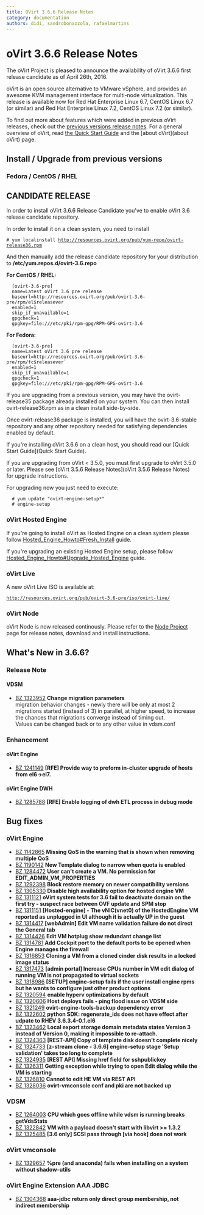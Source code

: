 ```yaml
---
title: OVirt 3.6.6 Release Notes
category: documentation
authors: didi, sandrobonazzola, rafaelmartins
---
```


# oVirt 3.6.6 Release Notes

The oVirt Project is pleased to announce the availability of oVirt 3.6.6 first release candidate as of April 26th, 2016.

oVirt is an open source alternative to VMware vSphere, and provides an awesome KVM management interface for multi-node virtualization. This release is available now for Red Hat Enterprise Linux 6.7, CentOS Linux 6.7 (or similar) and Red Hat Enterprise Linux 7.2, CentOS Linux 7.2 (or similar).

To find out more about features which were added in previous oVirt releases,
check out the [previous versions release notes](http://www.ovirt.org/develop/release-management/releases/).
For a general overview of oVirt, read [the Quick Start Guide](Quick_Start_Guide)
and the [about oVirt](about oVirt) page.

## Install / Upgrade from previous versions

### Fedora / CentOS / RHEL

## CANDIDATE RELEASE

In order to install oVirt 3.6.6 Release Candidate you've to enable oVirt 3.6 release candidate repository.

In order to install it on a clean system, you need to install

`# yum localinstall `[`http://resources.ovirt.org/pub/yum-repo/ovirt-release36.rpm`](http://resources.ovirt.org/pub/yum-repo/ovirt-release36.rpm)

And then manually add the release candidate repository for your distribution to **/etc/yum.repos.d/ovirt-3.6.repo**

**For CentOS / RHEL:**

      [ovirt-3.6-pre]
      name=Latest oVirt 3.6 pre release
      baseurl=http://resources.ovirt.org/pub/ovirt-3.6-pre/rpm/el$releasever
      enabled=1
      skip_if_unavailable=1
      gpgcheck=1
      gpgkey=file:///etc/pki/rpm-gpg/RPM-GPG-ovirt-3.6

**For Fedora:**

      [ovirt-3.6-pre]
      name=Latest oVirt 3.6 pre release
      baseurl=http://resources.ovirt.org/pub/ovirt-3.6-pre/rpm/fc$releasever`
      enabled=1
      skip_if_unavailable=1
      gpgcheck=1
      gpgkey=file:///etc/pki/rpm-gpg/RPM-GPG-ovirt-3.6

If you are upgrading from a previous version, you may have the ovirt-release35 package already installed on your system. You can then install ovirt-release36.rpm as in a clean install side-by-side.

Once ovirt-release36 package is installed, you will have the ovirt-3.6-stable repository and any other repository needed for satisfying dependencies enabled by default.

If you're installing oVirt 3.6.6 on a clean host, you should read our
[Quick Start Guide](Quick Start Guide).

If you are upgrading from oVirt < 3.5.0, you must first upgrade to oVirt 3.5.0 or later. Please see [oVirt 3.5.6 Release Notes](oVirt 3.5.6 Release Notes) for upgrade instructions.

For upgrading now you just need to execute:

      # yum update "ovirt-engine-setup*"
      # engine-setup

### oVirt Hosted Engine

If you're going to install oVirt as Hosted Engine on a clean system please follow [Hosted_Engine_Howto#Fresh_Install](Hosted_Engine_Howto#Fresh_Install) guide.

If you're upgrading an existing Hosted Engine setup, please follow [Hosted_Engine_Howto#Upgrade_Hosted_Engine](Hosted_Engine_Howto#Upgrade_Hosted_Engine) guide.

### oVirt Live

A new oVirt Live ISO is available at:

[`http://resources.ovirt.org/pub/ovirt-3.6-pre/iso/ovirt-live/`](http://resources.ovirt.org/pub/ovirt-3.6-pre/iso/ovirt-live/)

### oVirt Node

oVirt Node is now released continously. Please refer to the [Node Project](http://www.ovirt.org/develop/projects/node/node/) page for release notes, download and install instructions.

## What's New in 3.6.6?

### Release Note

#### VDSM

 - [BZ 1323952](https://bugzilla.redhat.com/1323952) <b>Change migration parameters</b><br>migration behavior changes - newly there will be only at most 2 migrations started (instead of 3) in parallel, at higher speed, to increase the chances that migrations converge instead of timing out. <br>Values can be changed back or to any other value in vdsm.conf

### Enhancement

#### oVirt Engine

 - [BZ 1241149](https://bugzilla.redhat.com/1241149) <b>[RFE] Provide way to preform in-cluster upgrade of hosts from el6->el7.</b><br>

#### oVirt Engine DWH

 - [BZ 1285788](https://bugzilla.redhat.com/1285788) <b>[RFE] Enable logging of dwh ETL process in debug mode</b><br>

## Bug fixes

### oVirt Engine

 - [BZ 1142865](https://bugzilla.redhat.com/1142865) <b>Missing QoS in the warning that is shown when removing multiple QoS</b><br>
 - [BZ 1190142](https://bugzilla.redhat.com/1190142) <b>New Template dialog to narrow when quota is enabled</b><br>
 - [BZ 1284472](https://bugzilla.redhat.com/1284472) <b>User can't create a VM. No permission for EDIT_ADMIN_VM_PROPERTIES</b><br>
 - [BZ 1292398](https://bugzilla.redhat.com/1292398) <b>Block restore memory on newer compatibility versions</b><br>
 - [BZ 1305330](https://bugzilla.redhat.com/1305330) <b>Disable high availability option for hosted engine VM</b><br>
 - [BZ 1311121](https://bugzilla.redhat.com/1311121) <b>oVirt system tests for 3.6 fail to deactivate domain on the first try - suspect race between OVF update and SPM stop</b><br>
 - [BZ 1311151](https://bugzilla.redhat.com/1311151) <b>[Hosted-engine] - The vNIC(vnet0) of the HostedEngine VM reported as unplugged in UI although it is actually UP in the guest</b><br>
 - [BZ 1314417](https://bugzilla.redhat.com/1314417) <b>[webAdmin] Edit VM name validation failure do not direct the General tab</b><br>
 - [BZ 1314426](https://bugzilla.redhat.com/1314426) <b>Edit VM hotplug show redundant change list</b><br>
 - [BZ 1314781](https://bugzilla.redhat.com/1314781) <b>Add Cockpit port to the default ports to be opened when Engine manages the firewall</b><br>
 - [BZ 1316853](https://bugzilla.redhat.com/1316853) <b>Cloning a VM from a cloned cinder disk results in a locked image status</b><br>
 - [BZ 1317473](https://bugzilla.redhat.com/1317473) <b>[admin portal] Increase CPUs number in VM edit dialog of running VM is not propagated to virtual sockets</b><br>
 - [BZ 1318986](https://bugzilla.redhat.com/1318986) <b>[SETUP] engine-setup fails if the user install engine rpms but he wants to configure just other product options</b><br>
 - [BZ 1320594](https://bugzilla.redhat.com/1320594) <b>enable hyperv optimizations by default</b><br>
 - [BZ 1320606](https://bugzilla.redhat.com/1320606) <b>Host deploys fails - ping flood issue on VDSM side</b><br>
 - [BZ 1321249](https://bugzilla.redhat.com/1321249) <b>ovirt-engine-tools-backup dependency error</b><br>
 - [BZ 1322602](https://bugzilla.redhat.com/1322602) <b>python SDK: regenerate_ids does not have effect after udpate to RHEV 3.6.3.4-0.1.el6</b><br>
 - [BZ 1323462](https://bugzilla.redhat.com/1323462) <b>Local export storage domain metadata states Version 3 instead of Version 0, making it impossible to re-attach.</b><br>
 - [BZ 1324363](https://bugzilla.redhat.com/1324363) <b>[REST-API] Copy of template disk doesn't complete nicely</b><br>
 - [BZ 1324733](https://bugzilla.redhat.com/1324733) <b>[z-stream clone - 3.6.6] engine-setup stage 'Setup validation' takes too long to complete</b><br>
 - [BZ 1324935](https://bugzilla.redhat.com/1324935) <b>[REST API] Missing href field for sshpublickey</b><br>
 - [BZ 1326311](https://bugzilla.redhat.com/1326311) <b>Getting exception while trying to open Edit dialog while the VM is starting</b><br>
 - [BZ 1326810](https://bugzilla.redhat.com/1326810) <b>Cannot to edit HE VM via REST API</b><br>
 - [BZ 1328036](https://bugzilla.redhat.com/1328036) <b>ovirt-vmconsole conf and pki are not backed up</b><br>

### VDSM

 - [BZ 1264003](https://bugzilla.redhat.com/1264003) <b>CPU which goes offline while vdsm is running breaks getVdsStats</b><br>
 - [BZ 1322842](https://bugzilla.redhat.com/1322842) <b>VM with a payload doesn't start with libvirt >= 1.3.2</b><br>
 - [BZ 1325485](https://bugzilla.redhat.com/1325485) <b>[3.6 only] SCSI pass through [via hook] does not work</b><br>

### oVirt vmconsole

 - [BZ 1329657](https://bugzilla.redhat.com/1329657) <b>%pre (and anaconda) fails when installing on a system without shadow-utils</b><br>

### oVirt Engine Extension AAA JDBC

 - [BZ 1304368](https://bugzilla.redhat.com/1304368) <b>aaa-jdbc return only direct group membership, not indirect membership</b><br>
